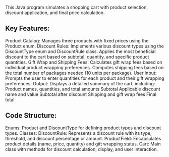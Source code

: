 This Java program simulates a shopping cart with product selection, discount application, and final price calculation.

Key Features:
---------------------------------------------------------------------------------------------------------------------------------------
Product Catalog: Manages three products with fixed prices using the Product enum.
Discount Rules: Implements various discount types using the DiscountType enum and DiscountRule class.
Applies the most beneficial discount to the cart based on subtotal, quantity, and specific product quantities.
Gift Wrap and Shipping Fees: Calculates gift wrap fees based on individual product wrapping preferences.
Computes shipping fees based on the total number of packages needed (10 units per package).
User Input: Prompts the user to enter quantities for each product and their gift wrapping preferences.
Output: Displays a detailed summary of the cart, including:
Product names, quantities, and total amounts
Subtotal
Applicable discount name and value
Subtotal after discount
Shipping and gift wrap fees
Final total

Code Structure:
-----------------------------------------------------------------------------------------------------------------------------------------
Enums: Product and DiscountType for defining product types and discount types.
Classes:
DiscountRule: Represents a discount rule with its type, threshold, and discount percentage or amount.
ProductField: Encapsulates product details (name, price, quantity) and gift wrapping status.
Cart: Main class with methods for discount calculation, display, and user interaction.
















